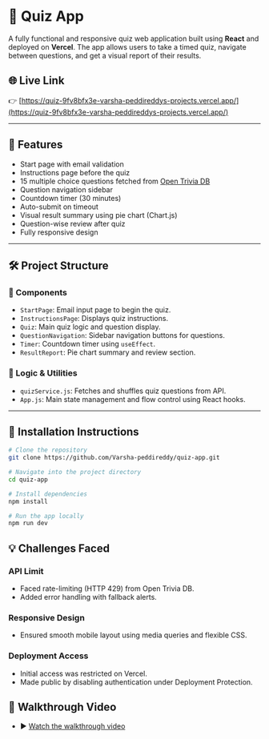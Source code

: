 # 🚀 Quiz App

A fully functional and responsive quiz web application built using **React** and deployed on **Vercel**. The app allows users to take a timed quiz, navigate between questions, and get a visual report of their results.

## 🌐 Live Link
👉 [https://quiz-9fv8bfx3e-varsha-peddireddys-projects.vercel.app/](https://quiz-9fv8bfx3e-varsha-peddireddys-projects.vercel.app/)

---

## 🧠 Features

- Start page with email validation
- Instructions page before the quiz
- 15 multiple choice questions fetched from [Open Trivia DB](https://opentdb.com/)
- Question navigation sidebar
- Countdown timer (30 minutes)
- Auto-submit on timeout
- Visual result summary using pie chart (Chart.js)
- Question-wise review after quiz
- Fully responsive design

---

## 🛠️ Project Structure

### 📁 Components
- `StartPage`: Email input page to begin the quiz.
- `InstructionsPage`: Displays quiz instructions.
- `Quiz`: Main quiz logic and question display.
- `QuestionNavigation`: Sidebar navigation buttons for questions.
- `Timer`: Countdown timer using `useEffect`.
- `ResultReport`: Pie chart summary and review section.

### 🧠 Logic & Utilities
- `quizService.js`: Fetches and shuffles quiz questions from API.
- `App.js`: Main state management and flow control using React hooks.

---

## 🚀 Installation Instructions

```bash
# Clone the repository
git clone https://github.com/Varsha-peddireddy/quiz-app.git

# Navigate into the project directory
cd quiz-app

# Install dependencies
npm install

# Run the app locally
npm run dev


```
## 💡 Challenges Faced

### API Limit
- Faced rate-limiting (HTTP 429) from Open Trivia DB.
- Added error handling with fallback alerts.

### Responsive Design
- Ensured smooth mobile layout using media queries and flexible CSS.

### Deployment Access
- Initial access was restricted on Vercel.
- Made public by disabling authentication under Deployment Protection.

## 🎥 Walkthrough Video
- ▶️ [Watch the walkthrough video](https://drive.google.com/file/d/1y_XN-m-m8M_BXPtRk9m85IFi8Zv1u4Ge/view?usp=sharing)

